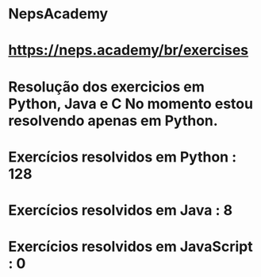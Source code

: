 # NepsAcademy
# https://neps.academy/br/exercises 
# Resolução dos exercicios em Python, Java e C No momento estou resolvendo apenas em Python.
# Exercícios resolvidos em Python : 128
# Exercícios resolvidos em Java : 8
# Exercícios resolvidos em JavaScript : 0

